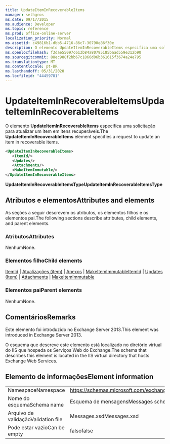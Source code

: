 ```yaml
---
title: UpdateItemInRecoverableItems
manager: sethgros
ms.date: 09/17/2015
ms.audience: Developer
ms.topic: reference
ms.prod: office-online-server
localization_priority: Normal
ms.assetid: c49816b1-dbb5-4716-86c7-30790e86f30e
description: O elemento UpdateItemInRecoverableItems especifica uma solicitação para atualizar um item em itens recuperáveis.
ms.openlocfilehash: f3dae55097c613b84a80795185baad559e312b90
ms.sourcegitcommit: 88ec988f2bb67c1866d06b361615f3674a24e795
ms.translationtype: MT
ms.contentlocale: pt-BR
ms.lasthandoff: 05/31/2020
ms.locfileid: "44459781"
---
```

# <a name="updateiteminrecoverableitems"></a><span data-ttu-id="2b8ac-103">UpdateItemInRecoverableItems</span><span class="sxs-lookup"><span data-stu-id="2b8ac-103">UpdateItemInRecoverableItems</span></span>

<span data-ttu-id="2b8ac-104">O elemento **UpdateItemInRecoverableItems** especifica uma solicitação para atualizar um item em itens recuperáveis.</span><span class="sxs-lookup"><span data-stu-id="2b8ac-104">The **UpdateItemInRecoverableItems** element specifies a request to update an item in recoverable items.</span></span> 
  
```XML
<UpdateItemInRecoverableItems>
   <ItemId/>
   <Updates/>
   <Attachments/>
   <MakeItemImmutable/>
</UpdateItemInRecoverableItems>
```

 <span data-ttu-id="2b8ac-105">**UpdateItemInRecoverableItemsType**</span><span class="sxs-lookup"><span data-stu-id="2b8ac-105">**UpdateItemInRecoverableItemsType**</span></span>
## <a name="attributes-and-elements"></a><span data-ttu-id="2b8ac-106">Atributos e elementos</span><span class="sxs-lookup"><span data-stu-id="2b8ac-106">Attributes and elements</span></span>

<span data-ttu-id="2b8ac-107">As seções a seguir descrevem os atributos, os elementos filhos e os elementos pai.</span><span class="sxs-lookup"><span data-stu-id="2b8ac-107">The following sections describe attributes, child elements, and parent elements.</span></span>
  
### <a name="attributes"></a><span data-ttu-id="2b8ac-108">Atributos</span><span class="sxs-lookup"><span data-stu-id="2b8ac-108">Attributes</span></span>

<span data-ttu-id="2b8ac-109">Nenhum</span><span class="sxs-lookup"><span data-stu-id="2b8ac-109">None.</span></span>
  
### <a name="child-elements"></a><span data-ttu-id="2b8ac-110">Elementos filho</span><span class="sxs-lookup"><span data-stu-id="2b8ac-110">Child elements</span></span>

<span data-ttu-id="2b8ac-111">[ItemId](itemid.md)  |  [Atualizações (item)](updates-item.md)  |  [Anexos](attachments-ex15websvcsotherref.md)  |  [MakeItemImmutable](makeitemimmutable.md)</span><span class="sxs-lookup"><span data-stu-id="2b8ac-111">[ItemId](itemid.md) | [Updates (Item)](updates-item.md) | [Attachments](attachments-ex15websvcsotherref.md) | [MakeItemImmutable](makeitemimmutable.md)</span></span>
  
### <a name="parent-elements"></a><span data-ttu-id="2b8ac-112">Elementos pai</span><span class="sxs-lookup"><span data-stu-id="2b8ac-112">Parent elements</span></span>

<span data-ttu-id="2b8ac-113">Nenhum</span><span class="sxs-lookup"><span data-stu-id="2b8ac-113">None.</span></span>
  
## <a name="remarks"></a><span data-ttu-id="2b8ac-114">Comentários</span><span class="sxs-lookup"><span data-stu-id="2b8ac-114">Remarks</span></span>

<span data-ttu-id="2b8ac-115">Este elemento foi introduzido no Exchange Server 2013.</span><span class="sxs-lookup"><span data-stu-id="2b8ac-115">This element was introduced in Exchange Server 2013.</span></span>
  
<span data-ttu-id="2b8ac-116">O esquema que descreve este elemento está localizado no diretório virtual do IIS que hospeda os Serviços Web do Exchange.</span><span class="sxs-lookup"><span data-stu-id="2b8ac-116">The schema that describes this element is located in the IIS virtual directory that hosts Exchange Web Services.</span></span>
  
## <a name="element-information"></a><span data-ttu-id="2b8ac-117">Elemento de informações</span><span class="sxs-lookup"><span data-stu-id="2b8ac-117">Element information</span></span>

|||
|:-----|:-----|
|<span data-ttu-id="2b8ac-118">Namespace</span><span class="sxs-lookup"><span data-stu-id="2b8ac-118">Namespace</span></span>  <br/> |https://schemas.microsoft.com/exchange/services/2006/messages  <br/> |
|<span data-ttu-id="2b8ac-119">Nome do esquema</span><span class="sxs-lookup"><span data-stu-id="2b8ac-119">Schema name</span></span>  <br/> |<span data-ttu-id="2b8ac-120">Esquema de mensagens</span><span class="sxs-lookup"><span data-stu-id="2b8ac-120">Messages schema</span></span>  <br/> |
|<span data-ttu-id="2b8ac-121">Arquivo de validação</span><span class="sxs-lookup"><span data-stu-id="2b8ac-121">Validation file</span></span>  <br/> |<span data-ttu-id="2b8ac-122">Messages.xsd</span><span class="sxs-lookup"><span data-stu-id="2b8ac-122">Messages.xsd</span></span>  <br/> |
|<span data-ttu-id="2b8ac-123">Pode estar vazio</span><span class="sxs-lookup"><span data-stu-id="2b8ac-123">Can be empty</span></span>  <br/> |<span data-ttu-id="2b8ac-124">falso</span><span class="sxs-lookup"><span data-stu-id="2b8ac-124">false</span></span>  <br/> |
   

